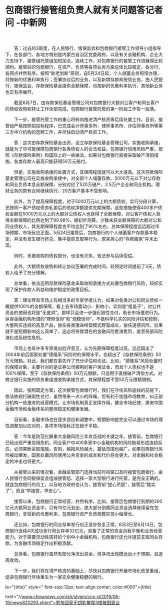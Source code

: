 # 包商银行接管组负责人就有关问题答记者问 -中新网

　　

　　答：过去的3周里，在人民银行、银保监会和包商银行接管工作领导小组指导下，在各部门、各地方特别是内蒙古自治区党委政府，以及有关金融机构、企业大力支持下，接管组托管组加班加点，连续工作，对包商银行的接管工作进展得比较顺利。接管后的包商银行，在资产、负债等各项业务方面总体比较稳定，各分行、各网点井然有序。按照“新老划断”原则，自5月24日起，个人储蓄业务照常办理，并按新的优惠利率执行；签署协议后的业务，以及新增存款和授信业务，由人民银行、银保监会、存款保险基金提供全额保障，也按新的优惠利率执行，其他新业务也正有序展开。

　　截至6月7日，由存款保险基金管理公司对包商银行大额对公客户和同业客户的债权收购和转让工作全部完成，包商银行接管托管的第一阶段工作告一段落。

　　下一步，接管托管工作的重心将转向推进清产核资等后续处置工作。目前，接管组严格按照招投标程序，已完成会计师事务所、律师事务所、评估师事务所等第三方中介机构的选聘工作，并尽快启动清产核资工作。

　　答：这次由存款保险基金出资，设立存款保险基金管理公司，实施收购承接，就是为了尽可能保障包商银行各类债权人的合法权益。包商银行信用风险严重，按照《存款保险条例》和国际上的一些做法，如果对包商银行直接采取破产清偿措施，各类存款人最高只能获得50万元赔付。

　　但是，实施收购承接的处置方式，其保障程度就可以大大提高。这次存款保险基金管理公司在实施收购承接中，对全部个人储蓄存款、5000万元以下对公存款和同业负债本息全额保障，分别对应了520万储户、2.5万户企业和同业机构。理财业务的原有合同继续执行，20万客户基本不受影响。

　　此外，为了提高保障程度，对于5000万元以上的大额债权，实行分段计算，还按同一客户债权债务轧差后的债权净额提供先期保障。这些措施使得400多户债权金额在5000万元以上的大额对公债权人也获得了全额保障，对公客户债权人获得全额保障的比例达到了99.98%。据初步测算，少数未获全额保障的大额对公和同业债权人，其先期保障程度也平均达到了90%左右，总体保障程度远远超过市场预期，市场反应正面。5月24日接管后，包商银行的个人储蓄客户存款基本稳定，并没有发生银行挤兑、集中提前支取等行为，原来担心的“存款搬家”并未出现。

　　同时，未被收购的债权部分，也没有灭失，依法参与后续受偿。

　　此外，大额债权收购和转让协议签署的完成时间，较预定时间提前了3天，债权人给予了充分理解。

　　总体看，依法运用存款保险基金采取收购承接方式处置包商银行风险，较好实现了保护存款人利益和维护稳定的政策目标。

　　答：理论界和市场上有相当多的专家学者认为，如果对各类对公和同业债权一概提供100%的全额保障，看上去市场震动小、影响小，实则是“捂盖子”，对公共资金的使用也将是“无底洞”。那样只会进一步强化刚性兑付，助长市场激进行为。纵容金融机构所谓的“牌照信仰”和“规模信仰”，不做科学扎实的风险评估和控制，大量购买违规的高息产品，放任各类激进经营模式野蛮成长，放任道德风险，后果就不是短期影响这么简单了，这必将导致潜在的金融风险愈演愈烈，直至局部风险演化成系统性危机。

　　市场上也有许多专家提出批评意见，认为先期保障程度过高，远远超出了2004年前后国家处置“德隆系”风险时的保障水平，也超出了《存款保险条例》50万元限额。对此，我们都在事先作了充分评估和论证。比如，“德隆系”风险处置时的保障对象，主要针对的是证券公司挪用的客户保证金，而且个人债权也不是100%保障。至于《存款保险条例》50万元限额，只适用于直接破产清偿方式。对商业银行实施的债务重组或收购承接方式，其保障程度不受50万元限额限制。

　　因此，按照既定方案，这次接管包商银行时，我们在守住风险底线的前提下，依法依规打破刚性兑付，虽然带来一点小的阵痛，但有利于加强市场教育，纠正部分机构一些激进的经营模式，让市场机制真正发挥作用，健全市场纪律，换来中国金融市场和金融体系的整体稳定和健康发展。

　　目前看，金融市场也在逐步适应和调整中，短期影响是完全可以通过市场的理性调整加以应对的，各项市场指标正在趋于平稳。

　　答：今年是防范化解重大金融风险三年攻坚战的关键之年。接管前，包商银行已经出现严重信用危机，同业客户中400多家中小金融机构的风险极易形成连锁反应，必须果断采取措施。否则，越拖风险越大，蔓延范围也越广。如果包商银行风险被动爆发，国家处置风险使用公共资金的成本和代价将会更大，对金融和社会稳定的冲击也将更大。

　　从接管以来的情况看，金融监管部门选择当前时间窗口及时接管包商银行、由人民银行会同银保监会组成接管组、选择一家大型银行进行托管，是完全正确的。就连包商银行的员工，以及地方政府也认为，接管前“提心吊胆”，接管后“踏实了”，而且“早接管，早安心”。

　　接管以来，包商银行正常经营，井然有序。比如，接管后包商银行到期的300亿元大额同业资金中，只有10亿元划出，绝大部分到期同业资金选择继续留在包商银行，享受新的优惠利率，包商银行资产负债规模实现小幅增长。

　　还比如，包商银行的同业存单发行也正逐步恢复正常。6月3日至6月14日，包商银行连续4次成功发行同业存单32亿元，具备了正常的资金自我平衡和业务经营能力。对于需要流动性周转的个别中小金融机构，包商银行还允许提前支取同业存款，为金融市场稳定作出积极贡献。

　　总体看，包商银行虽然有部分净流出资金，但净流出规模远远小于预期，且逐周收敛。

　　下一步，我们将在清产核资的基础上，尽快对包商银行开展市场化改革重组，促进包商银行尽快重生为一家完全健康稳健的银行。

le="{title}" style=" font-size:12px; text-align:center; color:#000">{title}

href="//www.chinanews.com/sh/shipin/cns-d/2019/06-19/news820293.shtml">男孩回家无钥匙攀爬3楼被困窗台

